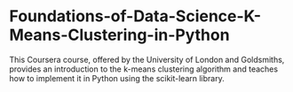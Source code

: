 # Foundations-of-Data-Science-K-Means-Clustering-in-Python
This Coursera course, offered by the University of London and Goldsmiths, provides an introduction to the k-means clustering algorithm and teaches how to implement it in Python using the scikit-learn library.
